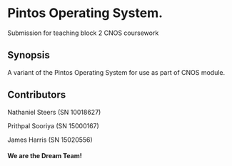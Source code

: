 # Pintos Operating System.

Submission for teaching block 2 CNOS coursework

## Synopsis

A variant of the Pintos Operating System for use as part of CNOS module.

## Contributors

Nathaniel Steers (SN 10018627)

Prithpal Sooriya (SN 15000167)

James Harris (SN 15020556)

#### We are the Dream Team!
